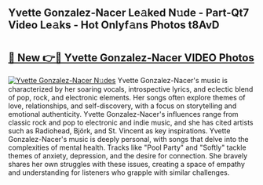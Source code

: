 ## Yvette Gonzalez-Nacer Le𝚊ked N𝚞de - Part-Qt7 Video Le𝚊ks - Hot Onlyf𝚊ns Photos t8AvD

# <h2><a href="http://ab42978.deff.icu/?id=Yvette+Gonzalez-Nacer">🔗 New 👉🔴 Yvette Gonzalez-Nacer VIDEO Photos</a></h2>

[![Yvette Gonzalez-Nacer N𝚞des](https://i.imgur.com/rIISA9y.gif)](http://ab42978.deff.icu/?id=Yvette+Gonzalez-Nacer)
Yvette Gonzalez-Nacer's music is characterized by her soaring vocals, introspective lyrics, and eclectic blend of pop, rock, and electronic elements. Her songs often explore themes of love, relationships, and self-discovery, with a focus on storytelling and emotional authenticity. Yvette Gonzalez-Nacer's influences range from classic rock and pop to electronic and indie music, and she has cited artists such as Radiohead, Björk, and St. Vincent as key inspirations. Yvette Gonzalez-Nacer's music is deeply personal, with songs that delve into the complexities of mental health. Tracks like "Pool Party" and "Softly" tackle themes of anxiety, depression, and the desire for connection. She bravely shares her own struggles with these issues, creating a space of empathy and understanding for listeners who grapple with similar challenges.
